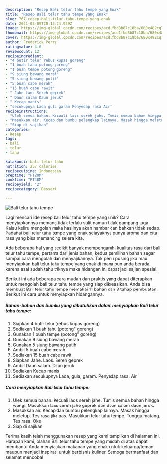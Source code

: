 ```yaml
---
description: "Resep Bali telur tahu tempe yang Enak"
title: "Resep Bali telur tahu tempe yang Enak"
slug: 767-resep-bali-telur-tahu-tempe-yang-enak
date: 2021-03-09T20:13:24.929Z
image: https://img-global.cpcdn.com/recipes/acd1fbd8b87c18ba/680x482cq70/bali-telur-tahu-tempe-foto-resep-utama.jpg
thumbnail: https://img-global.cpcdn.com/recipes/acd1fbd8b87c18ba/680x482cq70/bali-telur-tahu-tempe-foto-resep-utama.jpg
cover: https://img-global.cpcdn.com/recipes/acd1fbd8b87c18ba/680x482cq70/bali-telur-tahu-tempe-foto-resep-utama.jpg
author: Frederick Perry
ratingvalue: 4.6
reviewcount: 12
recipeingredient:
- "4 butir telur rebus kupas goreng"
- "1 buah tahu potong goreng"
- "1 buah tempe potong goreng"
- "9 siung bawang merah"
- "5 siung bawang putih"
- "5 buah cabe merah"
- "15 buah cabe rawit"
- " Jahe Laos Sereh geprek"
- " Daun salam Daun jeruk"
- " Kecap manis"
- "secukupnya Lada gula garam Penyedap rasa Air"
recipeinstructions:
- "Ulek semua bahan. Kecuali laos sereh jahe. Tumis semua bahan hingga wangi. Masukkan laos sereh jahe geprek dan daun salam daun jeruk."
- "Masukkan air. Kecap dan bumbu pelengkap lainnya. Masak hingga meletup. Tes rasa jika pas. Masukkan telur tahu tempe. Tunggu matang. Tes rasa. Oke"
- "Siap di sajikan"
categories:
- Resep
tags:
- bali
- telur
- tahu

katakunci: bali telur tahu 
nutrition: 257 calories
recipecuisine: Indonesian
preptime: "PT20M"
cooktime: "PT48M"
recipeyield: "2"
recipecategory: Dessert

---
```



![Bali telur tahu tempe](https://img-global.cpcdn.com/recipes/acd1fbd8b87c18ba/680x482cq70/bali-telur-tahu-tempe-foto-resep-utama.jpg)

Lagi mencari ide resep bali telur tahu tempe yang unik? Cara menyiapkannya memang tidak terlalu sulit namun tidak gampang juga. Kalau keliru mengolah maka hasilnya akan hambar dan bahkan tidak sedap. Padahal bali telur tahu tempe yang enak selayaknya punya aroma dan cita rasa yang bisa memancing selera kita.



Ada beberapa hal yang sedikit banyak mempengaruhi kualitas rasa dari bali telur tahu tempe, pertama dari jenis bahan, kedua pemilihan bahan segar sampai cara mengolah dan menyajikannya. Tak perlu pusing jika mau menyiapkan bali telur tahu tempe yang enak di mana pun anda berada, karena asal sudah tahu triknya maka hidangan ini dapat jadi sajian spesial.


Berikut ini ada beberapa cara mudah dan praktis yang dapat diterapkan untuk mengolah bali telur tahu tempe yang siap dikreasikan. Anda bisa membuat Bali telur tahu tempe memakai 11 bahan dan 3 tahap pembuatan. Berikut ini cara untuk menyiapkan hidangannya.

<!--inarticleads1-->

##### Bahan-bahan dan bumbu yang dibutuhkan dalam menyiapkan Bali telur tahu tempe:

1. Siapkan 4 butir telur (rebus kupas goreng)
1. Sediakan 1 buah tahu (potong&#34; goreng)
1. Gunakan 1 buah tempe (potong&#34; goreng)
1. Gunakan 9 siung bawang merah
1. Gunakan 5 siung bawang putih
1. Ambil 5 buah cabe merah
1. Sediakan 15 buah cabe rawit
1. Siapkan  Jahe. Laos. Sereh geprek
1. Ambil  Daun salam. Daun jeruk
1. Sediakan  Kecap manis
1. Sediakan secukupnya Lada, gula, garam. Penyedap rasa. Air




<!--inarticleads2-->

##### Cara menyiapkan Bali telur tahu tempe:

1. Ulek semua bahan. Kecuali laos sereh jahe. Tumis semua bahan hingga wangi. Masukkan laos sereh jahe geprek dan daun salam daun jeruk.
1. Masukkan air. Kecap dan bumbu pelengkap lainnya. Masak hingga meletup. Tes rasa jika pas. Masukkan telur tahu tempe. Tunggu matang. Tes rasa. Oke
1. Siap di sajikan




Terima kasih telah menggunakan resep yang kami tampilkan di halaman ini. Harapan kami, olahan Bali telur tahu tempe yang mudah di atas dapat membantu Anda menyiapkan makanan yang enak untuk keluarga/teman maupun menjadi inspirasi untuk berbisnis kuliner. Semoga bermanfaat dan selamat mencoba!
